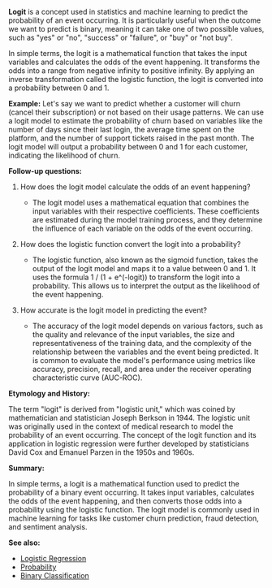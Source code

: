 **Logit** is a concept used in statistics and machine learning to predict the
probability of an event occurring. It is particularly useful when the outcome
we want to predict is binary, meaning it can take one of two possible values,
such as "yes" or "no", "success" or "failure", or "buy" or "not buy".

In simple terms, the logit is a mathematical function that takes the input
variables and calculates the odds of the event happening. It transforms the
odds into a range from negative infinity to positive infinity. By applying an
inverse transformation called the logistic function, the logit is converted
into a probability between 0 and 1.

**Example:**
Let's say we want to predict whether a customer will churn (cancel their
subscription) or not based on their usage patterns. We can use a logit model
to estimate the probability of churn based on variables like the number of
days since their last login, the average time spent on the platform, and the
number of support tickets raised in the past month. The logit model will
output a probability between 0 and 1 for each customer, indicating the
likelihood of churn.

**Follow-up questions:**

1. How does the logit model calculate the odds of an event happening?
   - The logit model uses a mathematical equation that combines the input
     variables with their respective coefficients. These coefficients are
     estimated during the model training process, and they determine the
     influence of each variable on the odds of the event occurring.

2. How does the logistic function convert the logit into a probability?
   - The logistic function, also known as the sigmoid function, takes the
     output of the logit model and maps it to a value between 0 and 1. It
     uses the formula 1 / (1 + e^(-logit)) to transform the logit into a
     probability. This allows us to interpret the output as the likelihood of
     the event happening.

3. How accurate is the logit model in predicting the event?
   - The accuracy of the logit model depends on various factors, such as the
     quality and relevance of the input variables, the size and representativeness
     of the training data, and the complexity of the relationship between the
     variables and the event being predicted. It is common to evaluate the
     model's performance using metrics like accuracy, precision, recall, and
     area under the receiver operating characteristic curve (AUC-ROC).

**Etymology and History:**

The term "logit" is derived from "logistic unit," which was coined by
mathematician and statistician Joseph Berkson in 1944. The logistic unit was
originally used in the context of medical research to model the probability of
an event occurring. The concept of the logit function and its application in
logistic regression were further developed by statisticians David Cox and
Emanuel Parzen in the 1950s and 1960s.

**Summary:**

In simple terms, a logit is a mathematical function used to predict the
probability of a binary event occurring. It takes input variables, calculates
the odds of the event happening, and then converts those odds into a
probability using the logistic function. The logit model is commonly used in
machine learning for tasks like customer churn prediction, fraud detection,
and sentiment analysis.

**See also:**
- [Logistic Regression](?concept=logistic+regression&specialist_role=Machine+learning+specialist&target_audience=Manager+without+much+technical+background)
- [Probability](?concept=probability&specialist_role=Machine+learning+specialist&target_audience=Manager+without+much+technical+background)
- [Binary Classification](?concept=binary+classification&specialist_role=Machine+learning+specialist&target_audience=Manager+without+much+technical+background)